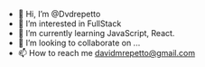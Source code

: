 - 👋 Hi, I’m @Dvdrepetto
- 👀 I’m interested in FullStack
- 🌱 I’m currently learning JavaScript, React.
- 💞️ I’m looking to collaborate on ...
- 📫 How to reach me davidmrepetto@gmail.com

<!---
Dvdrepetto/Dvdrepetto is a ✨ special ✨ repository because its `README.md` (this file) appears on your GitHub profile.
You can click the Preview link to take a look at your changes.
--->
